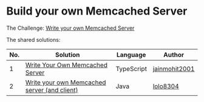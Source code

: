# Build your own Memcached Server

The Challenge: [Write your own Memcached Server](https://codingchallenges.fyi/challenges/challenge-memcached)

The shared solutions:

| No. | Solution | Language | Author |
|-----|----------|----------|--------|
| 1 | [Write Your Own Memcached Server](https://github.com/jainmohit2001/coding-challenges/tree/master/src/17) | TypeScript | [jainmohit2001](https://github.com/jainmohit2001) |
| 2 | [Write your own Memcached server (and client)](https://github.com/lolo8304/coding-challenge/tree/main/no-17) | Java | [lolo8304](https://github.com/lolo8304) |
